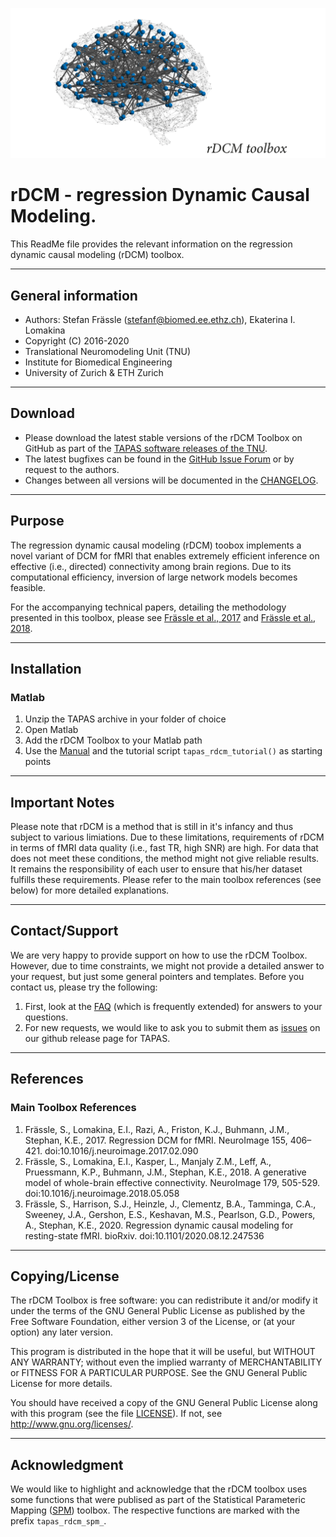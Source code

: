 ![rDCM Logo](misc/rDCM_Logo.png?raw=true "rDCM Logo")



rDCM - regression Dynamic Causal Modeling.
========================================================================

This ReadMe file provides the relevant information on the regression dynamic causal modeling (rDCM)
toolbox.


-------------------
General information
-------------------

- Authors: Stefan Frässle (<stefanf@biomed.ee.ethz.ch>), Ekaterina I. Lomakina
- Copyright (C) 2016-2020 
- Translational Neuromodeling Unit (TNU)
- Institute for Biomedical Engineering
- University of Zurich & ETH Zurich



--------
Download
--------

- Please download the latest stable versions of the rDCM Toolbox on GitHub as part of the 
  [TAPAS software releases of the TNU](https://github.com/translationalneuromodeling/tapas/releases).
- The latest bugfixes can be found in the [GitHub Issue Forum](https://github.com/translationalneuromodeling/tapas/issues) or by request to the authors. 
- Changes between all versions will be documented in the 
  [CHANGELOG](CHANGELOG.md).



-------
Purpose
-------

The regression dynamic causal modeling (rDCM) toobox implements a novel variant 
of DCM for fMRI that enables extremely efficient inference on effective (i.e.,
directed) connectivity among brain regions. Due to its
computational efficiency, inversion of large network models becomes feasible.

For the accompanying technical papers, detailing the methodology presented in this toolbox,
please see [Frässle et al., 2017](https://www.sciencedirect.com/science/article/pii/S105381191730201X?via%3Dihub) 
and [Frässle et al., 2018](https://www.sciencedirect.com/science/article/pii/S1053811918304762?via%3Dihub).



------------
Installation
------------

### Matlab ###
1. Unzip the TAPAS archive in your folder of choice
2. Open Matlab
3. Add the rDCM Toolbox to your Matlab path
4. Use the [Manual](docs/Manual.pdf) and the tutorial script `tapas_rdcm_tutorial()` as starting points



---------------
Important Notes
---------------

Please note that rDCM is a method that is still in it's infancy and thus subject to 
various limiations. Due to these limitations, requirements of rDCM in terms of 
fMRI data quality (i.e., fast TR, high SNR) are high. For data that does not
meet these conditions, the method might not give reliable results. It remains the 
responsibility of each user to ensure that his/her dataset fulfills these 
requirements. Please refer to the main toolbox references (see below) for more 
detailed explanations.



---------------
Contact/Support
---------------

We are very happy to provide support on how to use the rDCM Toolbox. However, 
due to time constraints, we might not provide a detailed answer to your request, 
but just some general pointers and templates. Before you contact us, please try the following:

1. First, look at the [FAQ](https://tnurepository.ethz.ch/sfraessle/rDCM/wikis/FAQ) 
   (which is frequently extended) for answers to your questions.
2. For new requests, we would like to ask you to submit them as 
   [issues](https://github.com/translationalneuromodeling/tapas/issues) on our github release page for TAPAS.



----------
References
----------

### Main Toolbox References ###
1. Frässle, S., Lomakina, E.I., Razi, A., Friston, K.J., Buhmann, J.M., Stephan, K.E., 2017. Regression DCM for fMRI. NeuroImage 155, 406–421. doi:10.1016/j.neuroimage.2017.02.090
2. Frässle, S., Lomakina, E.I., Kasper, L., Manjaly Z.M., Leff, A., Pruessmann, K.P., Buhmann, J.M., Stephan, K.E., 2018. A generative model of whole-brain effective connectivity. NeuroImage 179, 505-529. doi:10.1016/j.neuroimage.2018.05.058
3. Frässle, S., Harrison, S.J., Heinzle, J., Clementz, B.A., Tamminga, C.A., Sweeney, J.A., Gershon, E.S., Keshavan, M.S., Pearlson, G.D., Powers, A., Stephan, K.E., 2020. Regression dynamic causal modeling for resting-state fMRI. bioRxiv. doi:10.1101/2020.08.12.247536



---------------
Copying/License
---------------

The rDCM Toolbox is free software: you can redistribute it and/or
modify it under the terms of the GNU General Public License as
published by the Free Software Foundation, either version 3 of the
License, or (at your option) any later version.

This program is distributed in the hope that it will be useful, but
WITHOUT ANY WARRANTY; without even the implied warranty of
MERCHANTABILITY or FITNESS FOR A PARTICULAR PURPOSE.  See the GNU
General Public License for more details.

You should have received a copy of the GNU General Public License
along with this program (see the file [LICENSE](LICENSE)).  If not, see
<http://www.gnu.org/licenses/>.



--------------
Acknowledgment
--------------

We would like to highlight and acknowledge that the rDCM toolbox uses some 
functions that were publised as part of the Statistical Parameteric Mapping 
([SPM](https://www.fil.ion.ucl.ac.uk/spm/software/)) toolbox. The respective 
functions are marked with the prefix `tapas_rdcm_spm_`.
